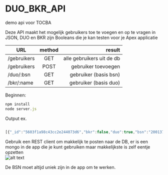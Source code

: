 # DUO_BKR_API
demo api voor TOCBA

Deze API maakt het mogelijk gebruikers toe te voegen en op te vragen in JSON, DUO en BKR zijn Booleans die je kan testen voor je Apex applicatie

URL         | method | result
----------- | :----: | ------------------------:
/gebruikers | GET    | alle gebruikers uit de db
/gebruikers | POST   |       gebruiker toevoegen
/duo/:bsn   | GET    |     gebruiker (basis bsn)
/bkr/:name  | GET    |     gebruiker (basis duo)

Beginnen:

```javascript
npm install
node server.js
```

Output ex.

```javascript

[{"_id":"5603f1a98c43cc2e244073d6","bkr":false,"duo":true,"bsn":"200137360","name":"brem","__v":0}]
```

Gebruik een REST client om makkelijk te posten naar de DB, er is een mongo in de app die je kunt gebruiken maar makkelijkste is zelf eentje opzetten<br>![alt text](http://i.imgur.com/jE57XJm.png "Logo Title Text 1")

De BSN moet altijd uniek zijn in de app om te werken.
